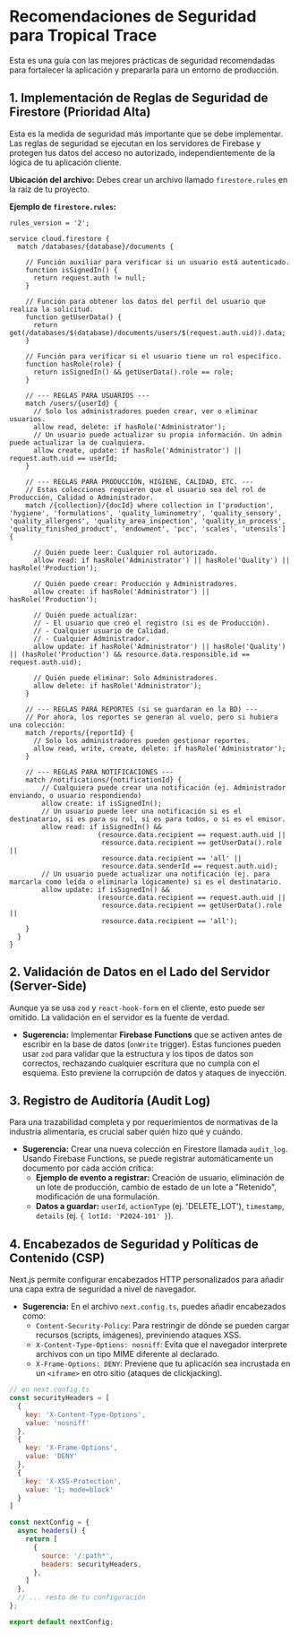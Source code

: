 # Recomendaciones de Seguridad para Tropical Trace

Esta es una guía con las mejores prácticas de seguridad recomendadas para fortalecer la aplicación y prepararla para un entorno de producción.

## 1. Implementación de Reglas de Seguridad de Firestore (Prioridad Alta)

Esta es la medida de seguridad más importante que se debe implementar. Las reglas de seguridad se ejecutan en los servidores de Firebase y protegen tus datos del acceso no autorizado, independientemente de la lógica de tu aplicación cliente.

**Ubicación del archivo:** Debes crear un archivo llamado `firestore.rules` en la raíz de tu proyecto.

**Ejemplo de `firestore.rules`:**

```
rules_version = '2';

service cloud.firestore {
  match /databases/{database}/documents {

    // Función auxiliar para verificar si un usuario está autenticado.
    function isSignedIn() {
      return request.auth != null;
    }

    // Función para obtener los datos del perfil del usuario que realiza la solicitud.
    function getUserData() {
      return get(/databases/$(database)/documents/users/$(request.auth.uid)).data;
    }

    // Función para verificar si el usuario tiene un rol específico.
    function hasRole(role) {
      return isSignedIn() && getUserData().role == role;
    }

    // --- REGLAS PARA USUARIOS ---
    match /users/{userId} {
      // Solo los administradores pueden crear, ver o eliminar usuarios.
      allow read, delete: if hasRole('Administrator');
      // Un usuario puede actualizar su propia información. Un admin puede actualizar la de cualquiera.
      allow create, update: if hasRole('Administrator') || request.auth.uid == userId;
    }

    // --- REGLAS PARA PRODUCCIÓN, HIGIENE, CALIDAD, ETC. ---
    // Estas colecciones requieren que el usuario sea del rol de Producción, Calidad o Administrador.
    match /{collection}/{docId} where collection in ['production', 'hygiene', 'formulations', 'quality_luminometry', 'quality_sensory', 'quality_allergens', 'quality_area_inspection', 'quality_in_process', 'quality_finished_product', 'endowment', 'pcc', 'scales', 'utensils'] {
      
      // Quién puede leer: Cualquier rol autorizado.
      allow read: if hasRole('Administrator') || hasRole('Quality') || hasRole('Production');

      // Quién puede crear: Producción y Administradores.
      allow create: if hasRole('Administrator') || hasRole('Production');

      // Quién puede actualizar:
      // - El usuario que creó el registro (si es de Producción).
      // - Cualquier usuario de Calidad.
      // - Cualquier Administrador.
      allow update: if hasRole('Administrator') || hasRole('Quality') || (hasRole('Production') && resource.data.responsible.id == request.auth.uid);
      
      // Quién puede eliminar: Solo Administradores.
      allow delete: if hasRole('Administrator');
    }
    
    // --- REGLAS PARA REPORTES (si se guardaran en la BD) ---
    // Por ahora, los reportes se generan al vuelo, pero si hubiera una colección:
    match /reports/{reportId} {
      // Solo los administradores pueden gestionar reportes.
      allow read, write, create, delete: if hasRole('Administrator');
    }

    // --- REGLAS PARA NOTIFICACIONES ---
    match /notifications/{notificationId} {
        // Cualquiera puede crear una notificación (ej. Administrador enviando, o usuario respondiendo)
        allow create: if isSignedIn();
        // Un usuario puede leer una notificación si es el destinatario, si es para su rol, si es para todos, o si es el emisor.
        allow read: if isSignedIn() && 
                      (resource.data.recipient == request.auth.uid || 
                       resource.data.recipient == getUserData().role ||
                       resource.data.recipient == 'all' ||
                       resource.data.senderId == request.auth.uid);
        // Un usuario puede actualizar una notificación (ej. para marcarla como leída o eliminarla lógicamente) si es el destinatario.
        allow update: if isSignedIn() && 
                      (resource.data.recipient == request.auth.uid || 
                       resource.data.recipient == getUserData().role ||
                       resource.data.recipient == 'all');
    }
  }
}
```

## 2. Validación de Datos en el Lado del Servidor (Server-Side)

Aunque ya se usa `zod` y `react-hook-form` en el cliente, esto puede ser omitido. La validación en el servidor es la fuente de verdad.

*   **Sugerencia:** Implementar **Firebase Functions** que se activen antes de escribir en la base de datos (`onWrite` trigger). Estas funciones pueden usar `zod` para validar que la estructura y los tipos de datos son correctos, rechazando cualquier escritura que no cumpla con el esquema. Esto previene la corrupción de datos y ataques de inyección.

## 3. Registro de Auditoría (Audit Log)

Para una trazabilidad completa y por requerimientos de normativas de la industria alimentaria, es crucial saber quién hizo qué y cuándo.

*   **Sugerencia:** Crear una nueva colección en Firestore llamada `audit_log`. Usando Firebase Functions, se puede registrar automáticamente un documento por cada acción crítica:
    *   **Ejemplo de evento a registrar:** Creación de usuario, eliminación de un lote de producción, cambio de estado de un lote a "Retenido", modificación de una formulación.
    *   **Datos a guardar:** `userId`, `actionType` (ej. 'DELETE_LOT'), `timestamp`, `details` (ej. `{ lotId: 'P2024-101' }`).

## 4. Encabezados de Seguridad y Políticas de Contenido (CSP)

Next.js permite configurar encabezados HTTP personalizados para añadir una capa extra de seguridad a nivel de navegador.

*   **Sugerencia:** En el archivo `next.config.ts`, puedes añadir encabezados como:
    *   `Content-Security-Policy`: Para restringir de dónde se pueden cargar recursos (scripts, imágenes), previniendo ataques XSS.
    *   `X-Content-Type-Options: nosniff`: Evita que el navegador interprete archivos con un tipo MIME diferente al declarado.
    *   `X-Frame-Options: DENY`: Previene que tu aplicación sea incrustada en un `<iframe>` en otro sitio (ataques de clickjacking).

```javascript
// en next.config.ts
const securityHeaders = [
  {
    key: 'X-Content-Type-Options',
    value: 'nosniff'
  },
  {
    key: 'X-Frame-Options',
    value: 'DENY'
  },
  {
    key: 'X-XSS-Protection',
    value: '1; mode=block'
  }
]

const nextConfig = {
  async headers() {
    return [
      {
        source: '/:path*',
        headers: securityHeaders,
      },
    ]
  },
  // ... resto de tu configuración
};

export default nextConfig;
```
